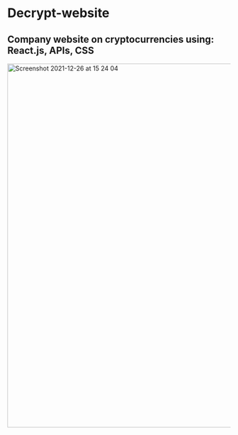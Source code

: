 # Decrypt-website

## Company website on cryptocurrencies using: React.js, APIs, CSS

<img width="819" alt="Screenshot 2021-12-26 at 15 24 04" src="https://user-images.githubusercontent.com/68688135/147411248-9ab1abe3-f236-4109-adcb-acd049191207.png">
